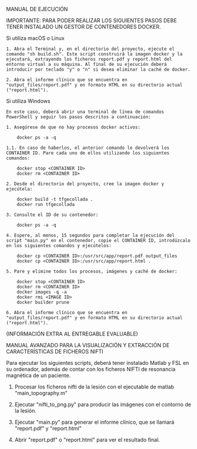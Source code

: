 MANUAL DE EJECUCIÓN

IMPORTANTE: PARA PODER REALIZAR LOS SIGUIENTES PASOS DEBE TENER INSTALADO UN GESTOR DE CONTENEDORES DOCKER.

Si utiliza macOS o Linux

	1. Abra el Terminal y, en el directorio del proyecto, ejecute el comando "sh build.sh". Este script construirá la imagen docker y la ejecutará, extrayendo los ficheros report.pdf y report.html del entorno virtual a su máquina. Al final de su ejecución deberá introducir por teclado "y" o "n" si desea eliminar la caché de docker.

	2. Abra el informe clínico que se encuentra en "output_files/report.pdf" y en formato HTML en su directorio actual ("report.html").

Si utiliza Windows

	En este caso, deberá abrir una terminal de línea de comandos PowerShell y seguir los pasos descritos a continuación:

	1. Asegúrese de que no hay procesos docker activos:

		docker ps -a -q

	1.1. En caso de haberlos, el anterior comando le devolverá los CONTAINER ID. Pare cada uno de ellos utilizando los siguientes comandos:

		docker stop <CONTAINER ID>
		docker rm <CONTAINER ID>

	2. Desde el directorio del proyecto, cree la imagen docker y ejecútela:

		docker build -t tfgecollada .
		docker run tfgecollada

	3. Consulte el ID de su contenedor:

		docker ps -a -q

	4. Espere, al menos, 15 segundos para completar la ejecución del script "main.py" en el contenedor, copie el CONTAINER ID, introdúzcalo en los siguientes comandos y ejecútelos:

		docker cp <CONTAINER ID>:/usr/src/app/report.pdf output_files
		docker cp <CONTAINER ID>:/usr/src/app/report.html .

	5. Pare y elimine todos los procesos, imágenes y caché de docker:

		docker stop <CONTAINER ID>
		docker rm <CONTAINER ID>
		docker images -q -a
		docker rmi <IMAGE ID>
		docker builder prune

	6. Abra el informe clínico que se encuentra en "output_files/report.pdf" y en formato HTML en su directorio actual ("report.html").


(INFORMACIÓN EXTRA AL ENTREGABLE EVALUABLE)

MANUAL AVANZADO PARA LA VISUALIZACIÓN Y EXTRACCIÓN DE CARACTERÍSTICAS DE FICHEROS NIFTI

Para ejecutar los siguientes scripts, deberá tener instalado Matlab y FSL en su ordenador, además de contar con los ficheros NIFTI de resonancia magnética de un paciente.

1. Procesar los ficheros nifti de la lesión con el ejecutable de matlab "main_topography.m"

2. Ejecutar "nifti_to_png.py" para producir las imágenes con el contorno de la lesión.

3. Ejecutar "main.py" para generar el informe clínico, que se llamará "report.pdf" y "report.html"

4. Abrir "report.pdf" o "report.html" para ver el resultado final.

